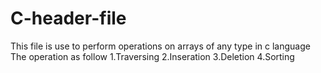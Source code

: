 # C-header-file
This file is use to perform operations on arrays of any type in c language
The operation as follow
1.Traversing
2.Inseration
3.Deletion
4.Sorting
